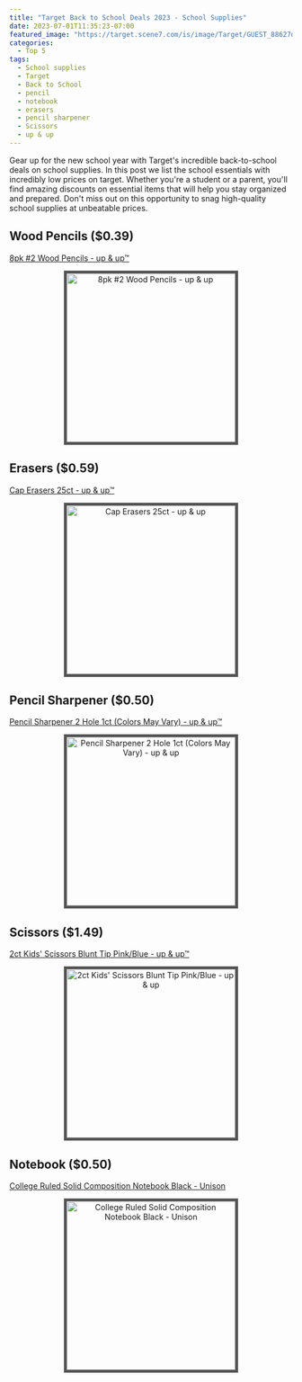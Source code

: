 ```yaml
---
title: "Target Back to School Deals 2023 - School Supplies"
date: 2023-07-01T11:35:23-07:00
featured_image: "https://target.scene7.com/is/image/Target/GUEST_88627df2-1eae-4070-ab5d-76ba71c1ce93?wid=325&hei=325&qlt=80&fmt=pjpeg"
categories:
  - Top 5
tags:
  - School supplies
  - Target
  - Back to School
  - pencil
  - notebook
  - erasers
  - pencil sharpener
  - Scissors
  - up & up
---
```


Gear up for the new school year with Target's incredible back-to-school deals on school supplies. In this post we list the school essentials with incredibly low prices on target. Whether you're a student or a parent, you'll find amazing discounts on essential items that will help you stay organized and prepared. Don't miss out on this opportunity to snag high-quality school supplies at unbeatable prices.

## Wood Pencils (**$0.39**)

[8pk #2 Wood Pencils - up & up™](https://www.target.com/p/8pk-2-wood-pencils-up-38-up-8482/-/A-14046215#lnk=sametab) 

<p align="center">
<a href="https://www.target.com/p/8pk-2-wood-pencils-up-38-up-8482/-/A-14046215#lnk=sametab"><img style="border: 5px solid #555" src="https://target.scene7.com/is/image/Target/GUEST_88627df2-1eae-4070-ab5d-76ba71c1ce93?wid=325&hei=325&qlt=80&fmt=pjpeg" width="300" alt="8pk #2 Wood Pencils - up & up" /></a>
</p>

## Erasers (**$0.59**)

[Cap Erasers 25ct - up & up™](https://www.target.com/p/cap-erasers-25ct-up-38-up-8482/-/A-10805583#lnk=sametab) 


<p align="center">
<a href="https://www.target.com/p/cap-erasers-25ct-up-38-up-8482/-/A-10805583#lnk=sametab"><img style="border: 5px solid #555" src="https://target.scene7.com/is/image/Target/GUEST_47c034cb-b535-4ea6-9c67-a44cc7aec4d9?wid=325&hei=325&qlt=80&fmt=pjpeg" width="300" alt="Cap Erasers 25ct - up & up" /></a>
</p>

## Pencil Sharpener (**$0.50**)

[Pencil Sharpener 2 Hole 1ct (Colors May Vary) - up & up™](https://www.target.com/p/pencil-sharpener-2-hole-1ct-colors-may-vary-up-38-up-8482/-/A-16637246#lnk=sametab) 

<p align="center">
<a href="https://www.target.com/p/8pk-2-wood-pencils-up-38-up-8482/-/A-14046215#lnk=sametab"><img style="border: 5px solid #555" src="https://target.scene7.com/is/image/Target/GUEST_d0727cef-efe6-4ae5-9f8f-4ed615acba5d?wid=325&hei=325&qlt=80&fmt=pjpeg" width="300" alt="Pencil Sharpener 2 Hole 1ct (Colors May Vary) - up & up" /></a>
</p>

## Scissors (**$1.49**)

[2ct Kids' Scissors Blunt Tip Pink/Blue - up & up™](https://www.target.com/p/2ct-kids-39-scissors-blunt-tip-pink-blue-up-38-up-8482/-/A-17089138#lnk=sametab) 

<p align="center">
<a href="https://www.target.com/p/2ct-kids-39-scissors-blunt-tip-pink-blue-up-38-up-8482/-/A-17089138#lnk=sametab"><img style="border: 5px solid #555" src="https://target.scene7.com/is/image/Target/GUEST_d5d8564e-87c9-4a5d-a9d3-c7989a851570?wid=325&hei=325&qlt=80&fmt=pjpeg" width="300" alt="2ct Kids' Scissors Blunt Tip Pink/Blue - up & up" /></a>
</p>

## Notebook (**$0.50**)

[College Ruled Solid Composition Notebook Black - Unison](https://www.target.com/p/college-ruled-solid-composition-notebook-black-unison/-/A-17079113#lnk=sametab) 

<p align="center">
<a href="https://www.target.com/p/college-ruled-solid-composition-notebook-black-unison/-/A-17079113#lnk=sametab"><img style="border: 5px solid #555" src="https://target.scene7.com/is/image/Target/GUEST_9bc7ceb2-3b65-4ee8-9d8d-a98999843d37?wid=325&hei=325&qlt=80&fmt=pjpeg" width="300" alt="College Ruled Solid Composition Notebook Black - Unison" /></a>
</p>

